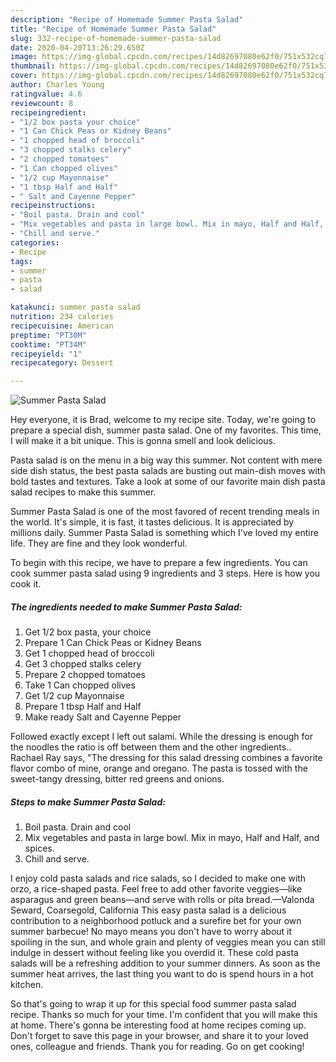 ```yaml
---
description: "Recipe of Homemade Summer Pasta Salad"
title: "Recipe of Homemade Summer Pasta Salad"
slug: 332-recipe-of-homemade-summer-pasta-salad
date: 2020-04-20T13:26:29.650Z
image: https://img-global.cpcdn.com/recipes/14d82697080e62f0/751x532cq70/summer-pasta-salad-recipe-main-photo.jpg
thumbnail: https://img-global.cpcdn.com/recipes/14d82697080e62f0/751x532cq70/summer-pasta-salad-recipe-main-photo.jpg
cover: https://img-global.cpcdn.com/recipes/14d82697080e62f0/751x532cq70/summer-pasta-salad-recipe-main-photo.jpg
author: Charles Young
ratingvalue: 4.6
reviewcount: 8
recipeingredient:
- "1/2 box pasta your choice"
- "1 Can Chick Peas or Kidney Beans"
- "1 chopped head of broccoli"
- "3 chopped stalks celery"
- "2 chopped tomatoes"
- "1 Can chopped olives"
- "1/2 cup Mayonnaise"
- "1 tbsp Half and Half"
- " Salt and Cayenne Pepper"
recipeinstructions:
- "Boil pasta. Drain and cool"
- "Mix vegetables and pasta in large bowl. Mix in mayo, Half and Half, and spices."
- "Chill and serve."
categories:
- Recipe
tags:
- summer
- pasta
- salad

katakunci: summer pasta salad 
nutrition: 234 calories
recipecuisine: American
preptime: "PT30M"
cooktime: "PT34M"
recipeyield: "1"
recipecategory: Dessert

---
```



![Summer Pasta Salad](https://img-global.cpcdn.com/recipes/14d82697080e62f0/751x532cq70/summer-pasta-salad-recipe-main-photo.jpg)

Hey everyone, it is Brad, welcome to my recipe site. Today, we're going to prepare a special dish, summer pasta salad. One of my favorites. This time, I will make it a bit unique. This is gonna smell and look delicious.

Pasta salad is on the menu in a big way this summer. Not content with mere side dish status, the best pasta salads are busting out main-dish moves with bold tastes and textures. Take a look at some of our favorite main dish pasta salad recipes to make this summer.

Summer Pasta Salad is one of the most favored of recent trending meals in the world. It's simple, it is fast, it tastes delicious. It is appreciated by millions daily. Summer Pasta Salad is something which I've loved my entire life. They are fine and they look wonderful.


To begin with this recipe, we have to prepare a few ingredients. You can cook summer pasta salad using 9 ingredients and 3 steps. Here is how you cook it.

<!--inarticleads1-->

##### The ingredients needed to make Summer Pasta Salad:

1. Get 1/2 box pasta, your choice
1. Prepare 1 Can Chick Peas or Kidney Beans
1. Get 1 chopped head of broccoli
1. Get 3 chopped stalks celery
1. Prepare 2 chopped tomatoes
1. Take 1 Can chopped olives
1. Get 1/2 cup Mayonnaise
1. Prepare 1 tbsp Half and Half
1. Make ready  Salt and Cayenne Pepper


Followed exactly except I left out salami. While the dressing is enough for the noodles the ratio is off between them and the other ingredients.. Rachael Ray says, &#34;The dressing for this salad dressing combines a favorite flavor combo of mine, orange and oregano. The pasta is tossed with the sweet-tangy dressing, bitter red greens and onions. 

<!--inarticleads2-->

##### Steps to make Summer Pasta Salad:

1. Boil pasta. Drain and cool
1. Mix vegetables and pasta in large bowl. Mix in mayo, Half and Half, and spices.
1. Chill and serve.


I enjoy cold pasta salads and rice salads, so I decided to make one with orzo, a rice-shaped pasta. Feel free to add other favorite veggies—like asparagus and green beans—and serve with rolls or pita bread.—Valonda Seward, Coarsegold, California This easy pasta salad is a delicious contribution to a neighborhood potluck and a surefire bet for your own summer barbecue! No mayo means you don&#39;t have to worry about it spoiling in the sun, and whole grain and plenty of veggies mean you can still indulge in dessert without feeling like you overdid it. These cold pasta salads will be a refreshing addition to your summer dinners. As soon as the summer heat arrives, the last thing you want to do is spend hours in a hot kitchen. 

So that's going to wrap it up for this special food summer pasta salad recipe. Thanks so much for your time. I'm confident that you will make this at home. There's gonna be interesting food at home recipes coming up. Don't forget to save this page in your browser, and share it to your loved ones, colleague and friends. Thank you for reading. Go on get cooking!

